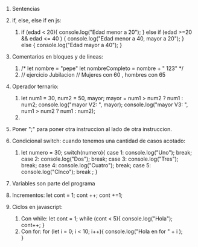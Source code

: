 1. Sentencias
1. if, else, else if en js: 
    1. if (edad < 20){
        console.log("Edad menor a 20");
    } else if (edad >=20 && edad <= 40 ) { 
        console.log("Edad menor a 40, mayor a 20");
    }
    else { 
        console.log("Edad mayor a 40");
    }

1. Comentarios en bloques y de lineas: 
    1. /*
        let nombre = "pepe"
        let nombreCompleto = nombre + " 123"
       */
    1. // ejercicio Jubilacion 
       // Mujeres con 60 , hombres con 65

1. Operador ternario: 
    1. let num1 = 30, num2 = 50, mayor;
       mayor = num1 > num2 ? num1 : num2;
       console.log("mayor V2: ", mayor);
       console.log("mayor V3: ", num1 > num2 ? num1 : num2);
    1. 
1. Poner ";" para poner otra instruccion al lado de otra instruccion. 
1. Condicional switch: cuando tenemos una cantidad de casos acotado: 
    1.  let numero = 30;
        switch(numero){
        case 1: console.log("Uno"); break;
        case 2: console.log("Dos"); break;
        case 3: console.log("Tres"); break;
        case 4: console.log("Cuatro"); break;
        case 5: console.log("CInco"); break ;
    }

1. Variables son parte del programa
1. Incrementos:
    let cont = 1; 
    cont ++;
    cont +=1;
1. Ciclos en javascript:
    1. Con while:  let cont = 1;
        while (cont < 5){
            console.log("Hola");
            cont++;
        }
    1. Con for: 
        for (let i = 0; i < 10; i++){
            console.log("Hola en for " + i );    
        }

